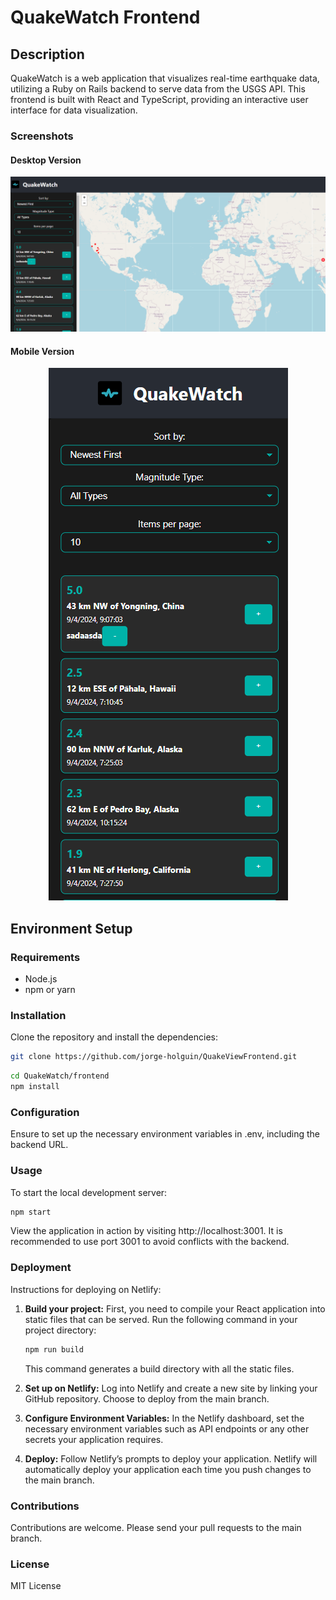 # QuakeWatch Frontend

## Description
QuakeWatch is a web application that visualizes real-time earthquake data, utilizing a Ruby on Rails backend to serve data from the USGS API. This frontend is built with React and TypeScript, providing an interactive user interface for data visualization.

### Screenshots
#### Desktop Version
<p align="center">
  <img src="./public/QuakeWatch_Desktop.webp" alt="QuakeWatch Desktop Version">
</p>

#### Mobile Version
<p align="center">
  <img src="./public/QuakeWatch_Mobile.webp" alt="QuakeWatch Mobile Version">
</p>

## Environment Setup
### Requirements
- Node.js
- npm or yarn

### Installation
Clone the repository and install the dependencies:
```bash
git clone https://github.com/jorge-holguin/QuakeViewFrontend.git
```
```bash
cd QuakeWatch/frontend
npm install
```

### Configuration
Ensure to set up the necessary environment variables in .env, including the backend URL.

### Usage
To start the local development server:
```bash
npm start
```
View the application in action by visiting http://localhost:3001. It is recommended to use port 3001 to avoid conflicts with the backend.

### Deployment
Instructions for deploying on Netlify:

1. **Build your project:** First, you need to compile your React application into static files that can be served. Run the following command in your project directory:
   ```bash
   npm run build
    ```
    This command generates a build directory with all the static files.

2. **Set up on Netlify:** Log into Netlify and create a new site by linking your GitHub repository. Choose to deploy from the main branch.

3. **Configure Environment Variables:** In the Netlify dashboard, set the necessary environment variables such as API endpoints or any other secrets your application requires.

4. **Deploy:** Follow Netlify’s prompts to deploy your application. Netlify will automatically deploy your application each time you push changes to the main branch.

### Contributions
Contributions are welcome. Please send your pull requests to the main branch.

### License
MIT License